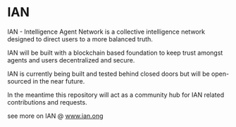 # IAN 

IAN - Intelligence Agent Network is a collective intelligence network designed to direct users to a more balanced truth.


IAN will be built with a blockchain based foundation to keep trust amongst agents and users decentralized and secure.


IAN is currently being built and tested behind closed doors but will be open-sourced in the near future.


In the meantime this repository will act as a community hub for IAN related contributions and requests.


see more on IAN @ www.ian.ong 
